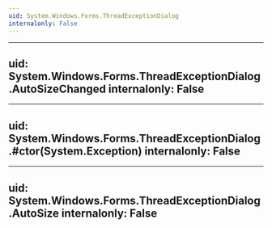 ```yaml
---
uid: System.Windows.Forms.ThreadExceptionDialog
internalonly: False
---
```


---
uid: System.Windows.Forms.ThreadExceptionDialog.AutoSizeChanged
internalonly: False
---

---
uid: System.Windows.Forms.ThreadExceptionDialog.#ctor(System.Exception)
internalonly: False
---

---
uid: System.Windows.Forms.ThreadExceptionDialog.AutoSize
internalonly: False
---
